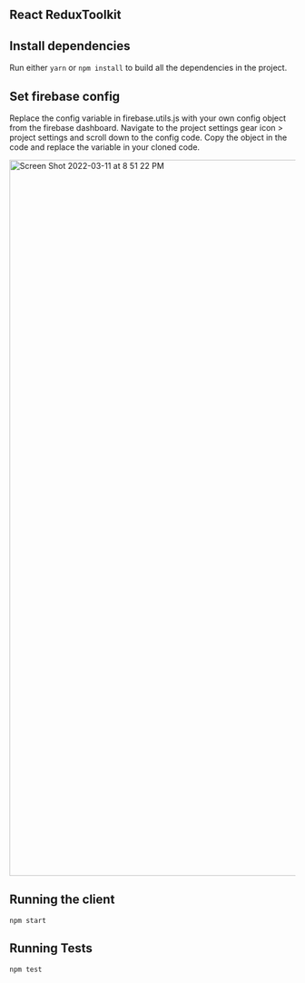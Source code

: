 ## React ReduxToolkit
## Install dependencies

Run either `yarn` or `npm install` to build all the dependencies in the project.

## Set firebase config

Replace the config variable in firebase.utils.js with your own config object from the firebase dashboard. Navigate to the project settings gear icon > project settings and scroll down to the config code. Copy the object in the code and replace the variable in your cloned code.

<img width="1261" alt="Screen Shot 2022-03-11 at 8 51 22 PM" src="https://user-images.githubusercontent.com/10578605/157999158-10e921cc-9ee5-46f6-a0c5-1ae5686f54f3.png">

## Running the client

`npm start`

## Running Tests

`npm test`

